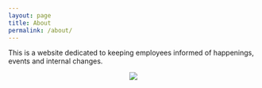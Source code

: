 ```yaml
---
layout: page
title: About
permalink: /about/
---
```

This is a website dedicated to keeping employees informed of happenings, events and internal changes.

<center><a href="http://www.geodatait.com/careers"><img src="http://blog.geodatait.com/wp-content/uploads/2018/12/jobs-button.png"></a></center>
